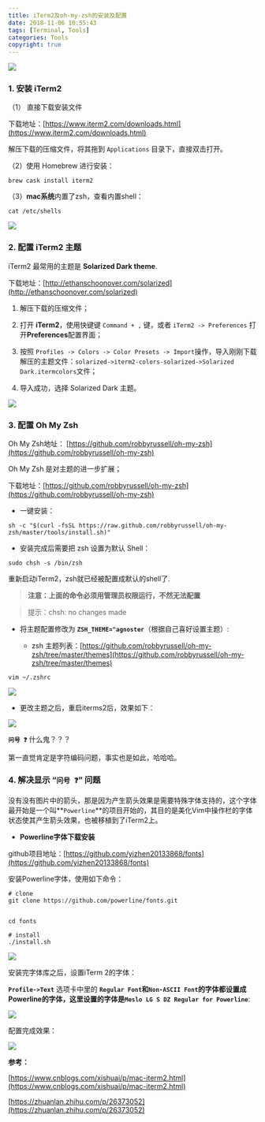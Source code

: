```yaml
---
title: iTerm2及oh-my-zsh的安装及配置
date: 2018-11-06 10:55:43
tags: [Terminal, Tools]
categories: Tools
copyright: true
---
```


![](http://p6dpqooos.bkt.clouddn.com/18-11-6/86476104.jpg)

### 1. 安装 iTerm2

（1） 直接下载安装文件

下载地址：[https://www.iterm2.com/downloads.html](https://www.iterm2.com/downloads.html)

解压下载的压缩文件，将其拖到 `Applications` 目录下，直接双击打开。

（2）使用 Homebrew 进行安装：

```
brew cask install iterm2
```

（3）**mac系统**内置了zsh，查看内置shell：

```
cat /etc/shells
```

<!--more-->

![](http://p6dpqooos.bkt.clouddn.com/18-11-6/89748342.jpg)

### 2. 配置 iTerm2 主题

iTerm2 最常用的主题是 **Solarized Dark theme**.

下载地址：[http://ethanschoonover.com/solarized](http://ethanschoonover.com/solarized)

1. 解压下载的压缩文件；

1. 打开 **iTerm2**，使用快键键 `Command + ,` 键，或者 `iTerm2 -> Preferences` 打开**Preferences**配置界面；

1. 按照 `Profiles -> Colors -> Color Presets -> Import`操作，导入刚刚下载解压的主题文件：`solarized->iterm2-colors-solarized->Solarized Dark.itermcolors`文件；

1. 导入成功，选择 Solarized Dark 主题。

![](http://p6dpqooos.bkt.clouddn.com/18-11-6/45350933.jpg)

### 3. 配置 Oh My Zsh

Oh My Zsh地址： [https://github.com/robbyrussell/oh-my-zsh](https://github.com/robbyrussell/oh-my-zsh)

Oh My Zsh 是对主题的进一步扩展；

下载地址：[https://github.com/robbyrussell/oh-my-zsh](https://github.com/robbyrussell/oh-my-zsh)

* 一键安装：

```
sh -c "$(curl -fsSL https://raw.github.com/robbyrussell/oh-my-zsh/master/tools/install.sh)"
```

* 安装完成后需要把 zsh 设置为默认 Shell：

```
sudo chsh -s /bin/zsh
```

重新启动iTerm2，zsh就已经被配置成默认的shell了.

> **注意：上面的命令必须用管理员权限运行，不然无法配置**

> 提示：chsh: no changes made

* 将主题配置修改为 **`ZSH_THEME="agnoster`**（根据自己喜好设置主题）:

	* zsh 主题列表：[https://github.com/robbyrussell/oh-my-zsh/tree/master/themes](https://github.com/robbyrussell/oh-my-zsh/tree/master/themes)
	

```
vim ~/.zshrc
```

![](http://p6dpqooos.bkt.clouddn.com/18-11-6/50079031.jpg)

* 更改主题之后，重启iterms2后，效果如下：

![](http://p6dpqooos.bkt.clouddn.com/18-11-6/44665832.jpg)

**`问号 ❓`**  什么鬼？？？

第一直觉肯定是字符编码问题，事实也是如此，哈哈哈。

### 4. 解决显示 “`问号 ❓`” 问题

没有没有图片中的箭头，那是因为产生箭头效果是需要特殊字体支持的，这个字体最开始是一个叫**`Powerline`**的项目开始的，其目的是美化Vim中操作栏的字体状态使其产生箭头效果，也被移植到了iTerm2上。

* **Powerline字体下载安装**

github项目地址：[https://github.com/yizhen20133868/fonts](https://github.com/yizhen20133868/fonts)

安装Powerline字体，使用如下命令：

```
# clone
git clone https://github.com/powerline/fonts.git


cd fonts

# install
./install.sh
```

![](http://p6dpqooos.bkt.clouddn.com/18-11-6/46222177.jpg)

安装完字体库之后，设置iTerm 2的字体：

**`Profile->Text`** 选项卡中里的 **`Regular Font`**和**`Non-ASCII Font`**的字体都设置成 Powerline的字体，这里设置的字体是**`Meslo LG S DZ Regular for Powerline`**:

![](http://p6dpqooos.bkt.clouddn.com/18-11-6/28867379.jpg)

配置完成效果：

![](http://p6dpqooos.bkt.clouddn.com/18-11-6/38871667.jpg)

**参考：**

[https://www.cnblogs.com/xishuai/p/mac-iterm2.html](https://www.cnblogs.com/xishuai/p/mac-iterm2.html)

[https://zhuanlan.zhihu.com/p/26373052](https://zhuanlan.zhihu.com/p/26373052)




